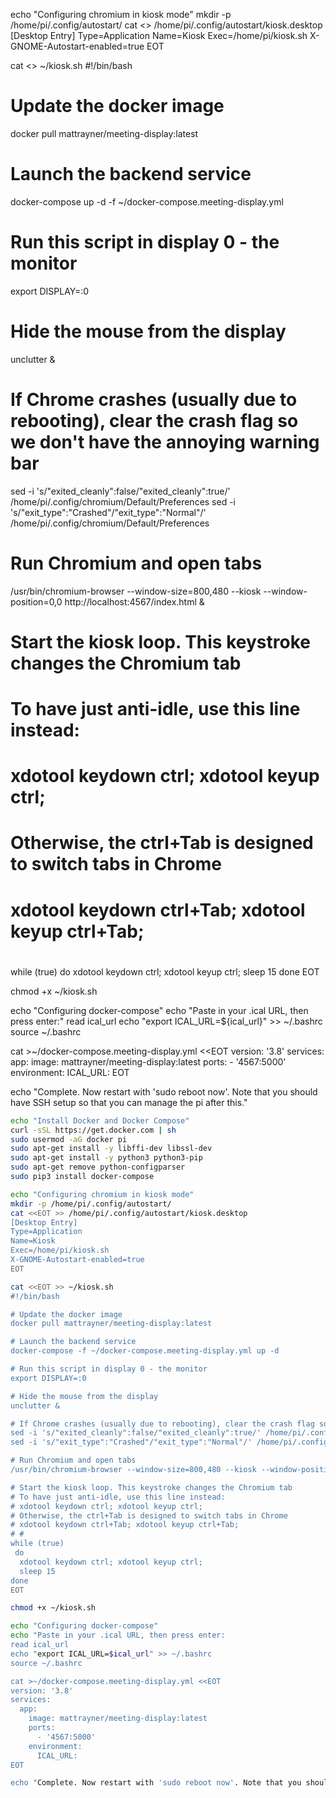 echo "Configuring chromium in kiosk mode"
mkdir -p /home/pi/.config/autostart/
cat <<EOT >> /home/pi/.config/autostart/kiosk.desktop
[Desktop Entry]
Type=Application
Name=Kiosk
Exec=/home/pi/kiosk.sh
X-GNOME-Autostart-enabled=true
EOT

cat <<EOT >> ~/kiosk.sh
#!/bin/bash

# Update the docker image
docker pull mattrayner/meeting-display:latest

# Launch the backend service
docker-compose up -d -f ~/docker-compose.meeting-display.yml

# Run this script in display 0 - the monitor
export DISPLAY=:0

# Hide the mouse from the display
unclutter &

# If Chrome crashes (usually due to rebooting), clear the crash flag so we don't have the annoying warning bar
sed -i 's/"exited_cleanly":false/"exited_cleanly":true/' /home/pi/.config/chromium/Default/Preferences
sed -i 's/"exit_type":"Crashed"/"exit_type":"Normal"/' /home/pi/.config/chromium/Default/Preferences

# Run Chromium and open tabs
/usr/bin/chromium-browser --window-size=800,480 --kiosk --window-position=0,0 http://localhost:4567/index.html &

# Start the kiosk loop. This keystroke changes the Chromium tab
# To have just anti-idle, use this line instead:
# xdotool keydown ctrl; xdotool keyup ctrl;
# Otherwise, the ctrl+Tab is designed to switch tabs in Chrome
# xdotool keydown ctrl+Tab; xdotool keyup ctrl+Tab;
# #
while (true)
 do
  xdotool keydown ctrl; xdotool keyup ctrl;
  sleep 15
done
EOT

chmod +x ~/kiosk.sh

echo "Configuring docker-compose"
echo "Paste in your .ical URL, then press enter:"
read ical_url
echo "export ICAL_URL=${ical_url}" >> ~/.bashrc 
source ~/.bashrc

cat >~/docker-compose.meeting-display.yml <<EOT
version: '3.8'
services:
  app:
    image: mattrayner/meeting-display:latest
    ports:
      - '4567:5000'
    environment:
      ICAL_URL:
EOT

echo "Complete. Now restart with 'sudo reboot now'. Note that you should have SSH setup so that you can manage the pi after this."
    



```bash
echo "Install Docker and Docker Compose"
curl -sSL https://get.docker.com | sh
sudo usermod -aG docker pi
sudo apt-get install -y libffi-dev libssl-dev
sudo apt-get install -y python3 python3-pip
sudo apt-get remove python-configparser
sudo pip3 install docker-compose

echo "Configuring chromium in kiosk mode"
mkdir -p /home/pi/.config/autostart/
cat <<EOT >> /home/pi/.config/autostart/kiosk.desktop
[Desktop Entry]
Type=Application
Name=Kiosk
Exec=/home/pi/kiosk.sh
X-GNOME-Autostart-enabled=true
EOT

cat <<EOT >> ~/kiosk.sh
#!/bin/bash

# Update the docker image
docker pull mattrayner/meeting-display:latest

# Launch the backend service
docker-compose -f ~/docker-compose.meeting-display.yml up -d

# Run this script in display 0 - the monitor
export DISPLAY=:0

# Hide the mouse from the display
unclutter &

# If Chrome crashes (usually due to rebooting), clear the crash flag so we don't have the annoying warning bar
sed -i 's/"exited_cleanly":false/"exited_cleanly":true/' /home/pi/.config/chromium/Default/Preferences
sed -i 's/"exit_type":"Crashed"/"exit_type":"Normal"/' /home/pi/.config/chromium/Default/Preferences

# Run Chromium and open tabs
/usr/bin/chromium-browser --window-size=800,480 --kiosk --window-position=0,0 http://localhost:4567/index.html &

# Start the kiosk loop. This keystroke changes the Chromium tab
# To have just anti-idle, use this line instead:
# xdotool keydown ctrl; xdotool keyup ctrl;
# Otherwise, the ctrl+Tab is designed to switch tabs in Chrome
# xdotool keydown ctrl+Tab; xdotool keyup ctrl+Tab;
# #
while (true)
 do
  xdotool keydown ctrl; xdotool keyup ctrl;
  sleep 15
done
EOT

chmod +x ~/kiosk.sh

echo "Configuring docker-compose"
echo "Paste in your .ical URL, then press enter:
read ical_url
echo "export ICAL_URL=$ical_url" >> ~/.bashrc 
source ~/.bashrc

cat >~/docker-compose.meeting-display.yml <<EOT
version: '3.8'
services:
  app:
    image: mattrayner/meeting-display:latest
    ports:
      - '4567:5000'
    environment:
      ICAL_URL:
EOT

echo "Complete. Now restart with 'sudo reboot now'. Note that you should have SSH setup so that you can manage the pi after this."
```

